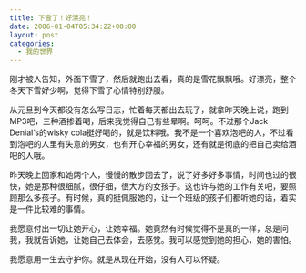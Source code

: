 ```yaml
---
title: 下雪了！好漂亮！
date: 2006-01-04T05:34:22+00:00
layout: post
categories:
  - 我的世界
---
```


刚才被人告知，外面下雪了，然后就跑出去看，真的是雪花飘飘哦。好漂亮，整个冬天下雪好少啊，觉得下雪了心情特别舒服。

从元旦到今天都没有怎么写日志，忙着每天都出去玩了，就拿昨天晚上说，跑到MP3吧，三种酒掺着喝，后来我觉得自己有些晕啊。呵呵。不过那个Jack Denial‘s的wisky cola挺好喝的，就是饮料哦。我不是一个喜欢泡吧的人，不过看到泡吧的人里有失意的男女，也有开心幸福的男女，还有就是彻底的把自己卖给酒吧的人哦。

昨天晚上回家和她两个人，慢慢的散步回去了，说了好多好多事情，时间也过的很快，她是那种很细腻，很仔细，很大方的女孩子。这也许与她的工作有关吧，要照顾那么多孩子。有时候，真的挺佩服她的，让一个班级的孩子们都听她的话，着实是一件比较难的事情。

我愿意付出一切让她开心，让她幸福。她竟然有时候觉得不是真的一样，总是问我，我就告诉她，让她自己去体会，去感觉。我可以感觉到她的担心，她的害怕。

我愿意用一生去守护你。就是从现在开始，没有人可以怀疑。